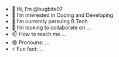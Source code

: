 - 👋 Hi, I’m @bugbite07
- 👀 I’m interested in Coding and Developing
- 🌱 I’m currently persuing B.Tech
- 💞️ I’m looking to collaborate on ...
- 📫 How to reach me ...
- 😄 Pronouns: ...
- ⚡ Fun fact: ...

<!---
bugbite07/bugbite07 is a ✨ special ✨ repository because its `README.md` (this file) appears on your GitHub profile.
You can click the Preview link to take a look at your changes.
--->

